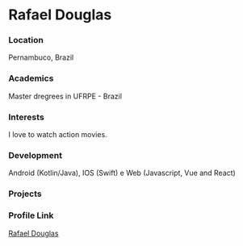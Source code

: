 # Rafael Douglas
### Location

Pernambuco, Brazil

### Academics

Master dregrees in UFRPE - Brazil

### Interests

I love to watch action movies.

### Development

Android (Kotlin/Java), IOS (Swift) e Web (Javascript, Vue and React)

### Projects


### Profile Link

[Rafael Douglas](https://www.github.com/rafaeldougllas)

